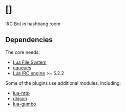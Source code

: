 # []

IRC Bot in hashbang room

## Dependencies

The core needs:

  - [Lua File System](https://keplerproject.github.io/luafilesystem/)
  - [cqueues](https://github.com/wahern/cqueues)
  - [Lua IRC engine](https://github.com/legospacy/lua-irc-engine) >= 5.2.2

Some of the plugins use additional modules, including:

  - [lua-http](https://github.com/daurnimator/lua-http)
  - [dkjson](http://dkolf.de/src/dkjson-lua.fsl/home)
  - [lua-gumbo](https://github.com/craigbarnes/lua-gumbo)
